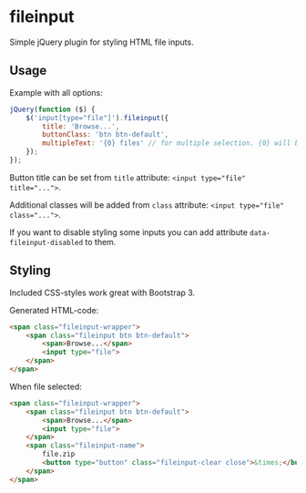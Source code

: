 # fileinput
Simple jQuery plugin for styling HTML file inputs.

## Usage

Example with all options:

```js
jQuery(function ($) {
    $('input[type="file"]').fileinput({
        title: 'Browse...',
        buttonClass: 'btn btn-default',
        multipleText: '{0} files' // for multiple selection. {0} will be replaced with number of seleted files
    });
});
```

Button title can be set from `title` attribute: `<input type="file" title="...">`.

Additional classes will be added from `class` attribute: `<input type="file" class="...">`.

If you want to disable styling some inputs you can add attribute `data-fileinput-disabled` to them.

## Styling

Included CSS-styles work great with Bootstrap 3.

Generated HTML-code:

```html
<span class="fileinput-wrapper">
    <span class="fileinput btn btn-default">
        <span>Browse...</span>
        <input type="file">
    </span>
</span>
```

When file selected:

```html
<span class="fileinput-wrapper">
    <span class="fileinput btn btn-default">
        <span>Browse...</span>
        <input type="file">
    </span>
    <span class="fileinput-name">
        file.zip
        <button type="button" class="fileinput-clear close">&times;</button>
    </span>
</span>
```
